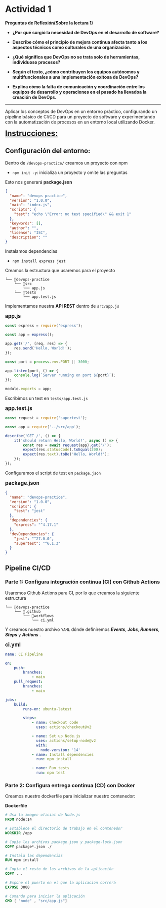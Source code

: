 # Actividad 1

**Preguntas de Reflexión(Sobre la lectura 1)**
- **¿Por qué surgió la necesidad de DevOps en el desarrollo de software?**
- **Describe cómo el principio de mejora continua afecta tanto a los aspectos técnicos como culturales de una organización.**
- **¿Qué significa que DevOps no se trata solo de herramientas, individuoso procesos?**
- **Según el texto, ¿cómo contribuyen los equipos autónomos y multifuncionales a una implementación exitosa de DevOps?**

- **Explica cómo la falta de comunicación y coordinación entre los equipos de desarrollo y operaciones en el pasado ha llevadoa la creación de DevOps.**
<hr></hr>

Aplicar los conceptos de DevOps en un entorno práctico, configurando un pipeline básico de CI/CD para
un proyecto de software y experimentando con la automatización de procesos en un entorno local
utilizando Docker.

 <big><big><big><ins>**Instrucciones:**</ins></big></big></big>

## Configuración del entorno:
Dentro de `/devops-practice/` creamos un proyecto con npm  

- `npm init -y`: inicializa un proyecto y omite las preguntas

Esto nos generará **package.json**

```json
{
  "name": "devops-practice",
  "version": "1.0.0",
  "main": "index.js",
  "scripts": {
    "test": "echo \"Error: no test specified\" && exit 1"
  },
  "keywords": [],
  "author": "",
  "license": "ISC",
  "description": ""
}
```
Instalamos dependencias  

- `npm install express jest`  

Creamos la estructura que usaremos para el proyecto  

```
└── 📁devops-practice
    └── 📁src
        └── app.js
    └── 📁tests
        └── app.test.js
```

Implementamos nuestra **API REST** dentro de `src/app.js`  

<big>****app.js****</big>  

```javascript
const express = require('express');

const app = express();

app.get('/', (req, res) => {
    res.send('Hello, World!');
});

const port = process.env.PORT || 3000;

app.listen(port, () => {
    console.log(`Server running on port ${port}`);
});

module.exports = app;
```

Escribimos un test en `tests/app.test.js`  

<big>**app.test.js**</big>

```javascript
const request = require('supertest');

const app = require('../src/app');

describe('GET /', () => {
    it('should return Hello, World!', async () => {
        const res = await request(app).get('/');
        expect(res.statusCode).toEqual(200);
        expect(res.text).toBe('Hello, World!');
    });
});
```

Configuramos el script de test en `package.json`  

<big>**package.json**</big>  

```json
{
  "name": "devops-practice",
  "version": "1.0.0",
  "scripts": {
    "test": "jest"
  },
  "dependencies": {
    "express": "^4.17.1"
  },
  "devDependencies": {
    "jest": "^27.0.0",
    "supertest": "^6.1.3"
  }
}
```
## Pipeline CI/CD  

### Parte 1: Configura integración continua (CI) con Github Actions  

Usaremos Github Actions para CI, por lo que creamos la siguiente estructura  
```
└── 📁devops-practice
    └── 📁.github
        └── 📁workflows
            └── ci.yml
```

Y creamos nuestro archivo `YAML` dónde definiremos **<i>Events</i>**, **<i>Jobs</i>**, **<i>Runners</i>**, **<i>Steps</i>** y <i>**Actions**</i> .  

<big>**ci.yml**</big>

```yml
name: CI Pipeline

on:
    push:
        branches:
            - main
    pull_request:
        branches:
            - main

jobs:
    build:
        runs-on: ubuntu-latest

        steps:
            - name: Checkout code
              uses: actions/checkout@v2

            - name: Set up Node.js
              uses: actions/setup-node@v2
              with:
                node-version: '14'
            - name: Install dependencies
              run: npm install

            - name: Run tests
              run: npm test
```

### Parte 2: Configura entrega continua (CD) con Docker  

Creamos nuestro dockerfile para inicializar nuestro contenedor:

**Dockerfile**

```dockerfile
# Usa la imagen oficial de Node.js
FROM node:14

# Establece el directorio de trabajo en el contenedor
WORKDIR /app

# Copia los archivos package.json y package-lock.json
COPY package*.json ./

# Instala las dependencias
RUN npm install

# Copia el resto de los archivos de la aplicación
COPY . .

# Expone el puerto en el que la aplicación correrá
EXPOSE 3000

# Comando para iniciar la aplicación
CMD [ "node" , "src/app.js"]
```

